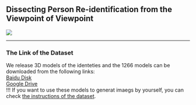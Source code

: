 ## Dissecting Person Re-identification from the Viewpoint of Viewpoint 

![](https://github.com/sxzrt/The-PersonX-dataset/blob/master/images/fig-df2v.jpg)

****
### The Link of the Dataset
We release 3D models of the identeties and the 1266 models can be downloaded from the following links:<br>
[Baidu Disk](https://pan.baidu.com/s/1nXdrniA7IDgJDKq6FexFJA)<br>
[Google Drive](https://drive.google.com/file/d/1d2PuKD60qFpugbqYfMHtjKmRj9OUdPG4/view?usp=sharing)<br>
!!! If you want to use these models to generat imaegs by yourself, you can check [the instructions of the dataset](https://github.com/sxzrt/Instructions-of-the-PersonX-dataset).
